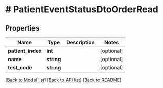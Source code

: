 # # PatientEventStatusDtoOrderRead

## Properties

Name | Type | Description | Notes
------------ | ------------- | ------------- | -------------
**patient_index** | **int** |  | [optional]
**name** | **string** |  | [optional]
**test_code** | **string** |  | [optional]

[[Back to Model list]](../../README.md#models) [[Back to API list]](../../README.md#endpoints) [[Back to README]](../../README.md)
